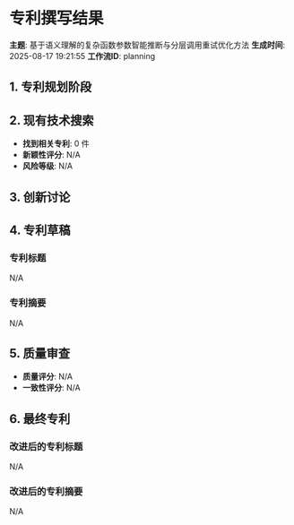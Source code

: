 # 专利撰写结果

**主题**: 基于语义理解的复杂函数参数智能推断与分层调用重试优化方法
**生成时间**: 2025-08-17 19:21:55
**工作流ID**: planning

## 1. 专利规划阶段

## 2. 现有技术搜索

- **找到相关专利**: 0 件
- **新颖性评分**: N/A
- **风险等级**: N/A

## 3. 创新讨论

## 4. 专利草稿

### 专利标题
N/A

### 专利摘要
N/A

## 5. 质量审查

- **质量评分**: N/A
- **一致性评分**: N/A

## 6. 最终专利

### 改进后的专利标题
N/A
### 改进后的专利摘要
N/A
